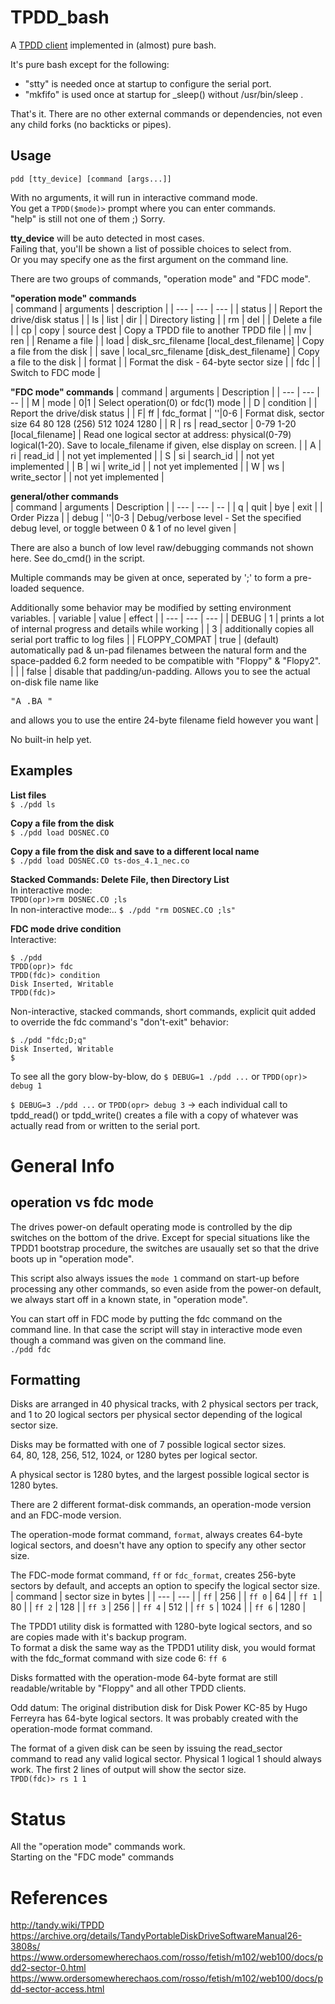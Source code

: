 # TPDD_bash

A [TPDD client](http://tandy.wiki/TPDD_client) implemented in (almost) pure bash.

It's pure bash except for the following:  
* "stty" is needed once at startup to configure the serial port.  
* "mkfifo" is used once at startup for _sleep() without /usr/bin/sleep .  

That's it. There are no other external commands or dependencies, not even any child forks (no backticks or pipes).

## Usage
```pdd [tty_device] [command [args...]]```

With no arguments, it will run in interactive command mode.  
You get a ```TPDD($mode)>``` prompt where you can enter commands.  
"help" is still not one of them ;) Sorry.

**tty_device** will be auto detected in most cases.  
Failing that, you'll be shown a list of possible choices to select from.  
Or you may specify one as the first argument on the command line.  

There are two groups of commands, "operation mode" and "FDC mode".  

**"operation mode" commands**  
| command | arguments | description |
| --- | --- | --- |
| status | | Report the drive/disk status |
| ls \| list \| dir | | Directory listing |
| rm \| del | | Delete a file |
| cp \| copy | source dest | Copy a TPDD file to another TPDD file |
| mv \| ren | | Rename a file |
| load | disk_src_filename \[local_dest_filename\] | Copy a file from the disk |
| save | local_src_filename \[disk_dest_filename\] | Copy a file to the disk |
| format | | Format the disk - 64-byte sector size |
| fdc | | Switch to FDC mode |

**"FDC mode" commands**
| command | arguments | Description |
| --- | --- | -- |
| M \| mode | 0\|1 | Select operation(0) or fdc(1) mode |
| D \| condition | | Report the drive/disk status |
| F\| ff \| fdc_format | ''\|0-6 | Format disk, sector size 64 80 128 (256) 512 1024 1280 |
| R \| rs \| read_sector | 0-79 1-20 [local_filename] | Read one logical sector at address: physical(0-79) logical(1-20). Save to locale_filename if given, else display on screen. |
| A \| ri \| read_id | | not yet implemented |
| S \| si \| search_id | | not yet implemented |
| B \| wi \| write_id | | not yet implemented |
| W \| ws \| write_sector | | not yet implemented |

**general/other commands**  
| command | arguments | Description |
| --- | --- | -- |
| q \| quit \| bye \| exit | | Order Pizza |
| debug | ''\|0-3 | Debug/verbose level - Set the specified debug level, or toggle between 0 & 1 of no level given |

There are also a bunch of low level raw/debugging commands not shown here. See do_cmd() in the script.

Multiple commands may be given at once, seperated by ';' to form a pre-loaded sequence.  

Additionally some behavior may be modified by setting environment variables.
| variable | value | effect |
| --- | --- | --- |
| DEBUG | 1 | prints a lot of internal progress and details while working
| | 3 | additionally copies all serial port traffic to log files |
| FLOPPY_COMPAT | true | (default) automatically pad & un-pad filenames between the natural form and the space-padded 6.2 form needed to be compatible with "Floppy" & "Flopy2". |
| | false | disable that padding/un-padding. Allows you to see the actual on-disk file name like <pre>"A     .BA               "</pre> and allows you to use the entire 24-byte filename field however you want |

No built-in help yet.

## Examples

**List files**  
```$ ./pdd ls```

**Copy a file from the disk**  
```$ ./pdd load DOSNEC.CO```  

**Copy a file from the disk and save to a different local name**  
```$ ./pdd load DOSNEC.CO ts-dos_4.1_nec.co```

**Stacked Commands: Delete File, then Directory List**  
In interactive mode:  
```TPDD(opr)>rm DOSNEC.CO ;ls```  
In non-interactive mode:..
```$ ./pdd "rm DOSNEC.CO ;ls"```  

**FDC mode drive condition**  
Interactive:  
```
$ ./pdd
TPDD(opr)> fdc
TPDD(fdc)> condition
Disk Inserted, Writable
TPDD(fdc)>
```
Non-interactive, stacked commands, short commands, explicit quit added to override the fdc command's "don't-exit" behavior:  
```
$ ./pdd "fdc;D;q"
Disk Inserted, Writable
$ 
```

To see all the gory blow-by-blow, do ```$ DEBUG=1 ./pdd ...``` or ```TPDD(opr)> debug 1```  

```$ DEBUG=3 ./pdd ...``` or ```TPDD(opr> debug 3``` -> each individual call to tpdd_read() or tpdd_write() creates a file with a copy of whatever was actually read from or written to the serial port.

# General Info

## operation vs fdc mode
The drives power-on default operating mode is controlled by the dip switches on the bottom of the drive. Except for special situations like the TPDD1 bootstrap procedure, the switches are usaually set so that the drive boots up in "operation mode".

This script also always issues the ```mode 1``` command on start-up before processing any other commands, so even aside from the power-on default, we always start off in a known state, in "operation mode".

You can start off in FDC mode by putting the fdc command on the command line. In that case the script will stay in interactive mode even though a command was given on the command line.  
```./pdd fdc```

## Formatting
Disks are arranged in 40 physical tracks, with 2 physical sectors per track, and 1 to 20 logical sectors per physical sector depending of the logical sector size.  

Disks may be formatted with one of 7 possible logical sector sizes.  
64, 80, 128, 256, 512, 1024, or 1280 bytes per logical sector.

A physical sector is 1280 bytes, and the largest possible logical sector is 1280 bytes.

There are 2 different format-disk commands, an operation-mode version and an FDC-mode version.

The operation-mode format command, ```format```, always creates 64-byte logical sectors, and doesn't have any option to specify any other sector size.

The FDC-mode format command, ```ff``` or ```fdc_format```, creates 256-byte sectors by default, and accepts an option to specify the logical sector size.  
| command | sector size in bytes |
| --- | --- |
| ```ff``` | 256 |
| ```ff 0``` | 64 |
| ```ff 1``` | 80 |
| ```ff 2``` | 128 |
| ```ff 3``` | 256 |
| ```ff 4``` | 512 |
| ```ff 5``` | 1024 |
| ```ff 6``` | 1280 |

The TPDD1 utility disk is formatted with 1280-byte logical sectors, and so are copies made with it's backup program.  
To format a disk the same way as the TPDD1 utility disk, you would format with the fdc_format command with size code 6: ```ff 6```

Disks formatted with the operation-mode 64-byte format are still readable/writable by "Floppy" and all other TPDD clients.

Odd datum: The original distribution disk for Disk Power KC-85 by Hugo Ferreyra has 64-byte logical sectors. It was probably created with the operation-mode format command.

The format of a given disk can be seen by issuing the read_sector command to read any valid logical sector. Physical 1 logical 1 should always work. The first 2 lines of output will show the sector size.  
```TPDD(fdc)> rs 1 1```

# Status
All the "operation mode" commands work.  
Starting on the "FDC mode" commands  

# References
http://tandy.wiki/TPDD  
https://archive.org/details/TandyPortableDiskDriveSoftwareManual26-3808s/  
https://www.ordersomewherechaos.com/rosso/fetish/m102/web100/docs/pdd2-sector-0.html  
https://www.ordersomewherechaos.com/rosso/fetish/m102/web100/docs/pdd-sector-access.html
